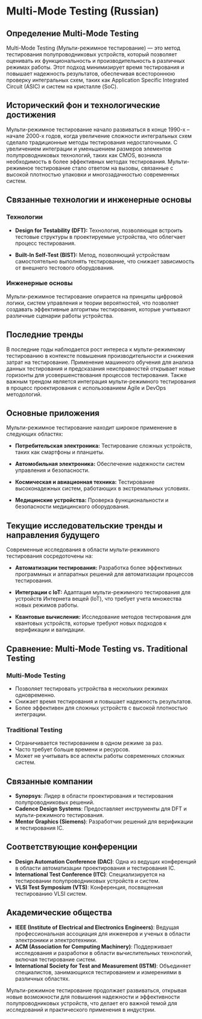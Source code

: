 # Multi-Mode Testing (Russian)

## Определение Multi-Mode Testing

Multi-Mode Testing (Мульти-режимное тестирование) — это метод тестирования полупроводниковых устройств, который позволяет оценивать их функциональность и производительность в различных режимах работы. Этот подход минимизирует время тестирования и повышает надежность результатов, обеспечивая всестороннюю проверку интегральных схем, таких как Application Specific Integrated Circuit (ASIC) и систем на кристалле (SoC).

## Исторический фон и технологические достижения

Мульти-режимное тестирование начало развиваться в конце 1990-х – начале 2000-х годов, когда увеличение сложности интегральных схем сделало традиционные методы тестирования недостаточными. С увеличением интеграции и уменьшением размеров элементов полупроводниковых технологий, таких как CMOS, возникла необходимость в более эффективных методах тестирования. Мульти-режимное тестирование стало ответом на вызовы, связанные с высокой плотностью упаковки и многозадачностью современных систем.

## Связанные технологии и инженерные основы

### Технологии

- **Design for Testability (DFT):** Технология, позволяющая встроить тестовые структуры в проектируемые устройства, что облегчает процесс тестирования.
  
- **Built-In Self-Test (BIST):** Метод, позволяющий устройствам самостоятельно выполнять тестирование, что снижает зависимость от внешнего тестового оборудования.

### Инженерные основы

Мульти-режимное тестирование опирается на принципы цифровой логики, систем управления и теории вероятностей, что позволяет создавать эффективные алгоритмы тестирования, которые учитывают различные сценарии работы устройства.

## Последние тренды

В последние годы наблюдается рост интереса к мульти-режимному тестированию в контексте повышения производительности и снижения затрат на тестирование. Применение машинного обучения для анализа данных тестирования и предсказания неисправностей открывает новые горизонты для усовершенствования процессов тестирования. Также важным трендом является интеграция мульти-режимного тестирования в процесс проектирования с использованием Agile и DevOps методологий.

## Основные приложения

Мульти-режимное тестирование находит широкое применение в следующих областях:

- **Потребительская электроника:** Тестирование сложных устройств, таких как смартфоны и планшеты.
  
- **Автомобильная электроника:** Обеспечение надежности систем управления и безопасности.

- **Космическая и авиационная техника:** Тестирование высоконадежных систем, работающих в экстремальных условиях.

- **Медицинские устройства:** Проверка функциональности и безопасности медицинского оборудования.

## Текущие исследовательские тренды и направления будущего

Современные исследования в области мульти-режимного тестирования сосредоточены на:

- **Автоматизации тестирования:** Разработка более эффективных программных и аппаратных решений для автоматизации процессов тестирования.

- **Интеграции с IoT:** Адаптация мульти-режимного тестирования для устройств Интернета вещей (IoT), что требует учета множества новых режимов работы.

- **Квантовые вычисления:** Исследование методов тестирования для квантовых устройств, которые требуют новых подходов к верификации и валидации.

## Сравнение: Multi-Mode Testing vs. Traditional Testing

### Multi-Mode Testing

- Позволяет тестировать устройства в нескольких режимах одновременно.
- Снижает время тестирования и повышает надежность результатов.
- Более эффективен для сложных устройств с высокой плотностью интеграции.

### Traditional Testing

- Ограничивается тестированием в одном режиме за раз.
- Часто требует больше времени и ресурсов.
- Может не учитывать все аспекты работы современных сложных систем.

## Связанные компании

- **Synopsys**: Лидер в области проектирования и тестирования полупроводниковых решений.
- **Cadence Design Systems**: Предоставляет инструменты для DFT и мульти-режимного тестирования.
- **Mentor Graphics (Siemens)**: Разработчик решений для верификации и тестирования IC.

## Соответствующие конференции

- **Design Automation Conference (DAC)**: Одна из ведущих конференций в области автоматизации проектирования и тестирования IC.
- **International Test Conference (ITC)**: Специализируется на тестировании полупроводниковых устройств и систем.
- **VLSI Test Symposium (VTS)**: Конференция, посвященная тестированию VLSI систем.

## Академические общества

- **IEEE (Institute of Electrical and Electronics Engineers)**: Ведущая профессиональная ассоциация для инженеров и ученых в области электроники и электротехники.
- **ACM (Association for Computing Machinery)**: Поддерживает исследования и разработки в области вычислительных технологий, включая тестирование систем.
- **International Society for Test and Measurement (ISTM)**: Объединяет специалистов, занимающихся тестированием и измерениями в различных областях.

Мульти-режимное тестирование продолжает развиваться, открывая новые возможности для повышения надежности и эффективности полупроводниковых устройств, что делает его важной темой для исследований и практического применения в индустрии.